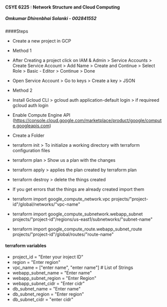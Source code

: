 #### CSYE 6225 : Network Structure and Cloud Computing

##### Omkumar Dhirenbhai Solanki - 002841552

####Steps

-   Create a new project in GCP
-   Method 1
-   After Creating a project click on IAM & Admin > Service Accounts > Create Service Account > Add Name > Create and Continue > Select Role > Basic - Editor > Continue > Done
-   Open Service Account > Go to keys > Create a key > JSON

-   Method 2
-   Install Gcloud CLI > gcloud auth application-default login > if requireed gcloud auth login

-   Enable Compute Engine API (https://console.cloud.google.com/marketplace/product/google/compute.googleapis.com)

-   Create a Folder
-   terraform init > To initialize a working directory with terraform configuration files
-   terraform plan > Show us a plan with the changes
-   terraform apply > applies the plan created by terraform plan
-   terraform destroy > delete the things created

-   If you get errors that the things are already created import them
-   terraform import google_compute_network.vpc projects/"project-id"/global/networks/"vpc-name"
-   terraform import google_compute_subnetwork.webapp_subnet projects/"project-id"/regions/us-east1/subnetworks/"subnet-name"
-   terraform import google_compute_route.webapp_subnet_route projects/"project-id"/global/routes/"route-name"

#### terraform variables

-   project_id = "Enter your iroject ID"
-   region = "Enter region"
-   vpc_name = ["enter name", "enter name"] # List of Strings
-   webapp_subnet_name = "Enter name"
-   webapp_subnet_region = "Enter Region"
-   webapp_subnet_cidr = "Enter cidr"
-   db_subnet_name = "Enter name"
-   db_subnet_region = "Enter region"
-   db_subnet_cidr = "enter cidr"
